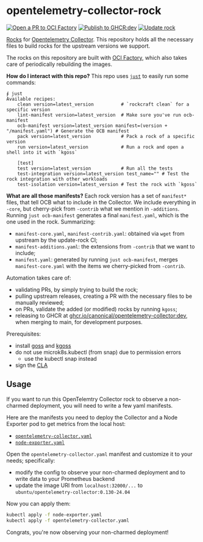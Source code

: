 # opentelemetry-collector-rock

[![Open a PR to OCI Factory](https://github.com/canonical/opentelemetry-collector-rock/actions/workflows/rock-release-oci-factory.yaml/badge.svg)](https://github.com/canonical/opentelemetry-collector-rock/actions/workflows/rock-release-oci-factory.yaml)
[![Publish to GHCR:dev](https://github.com/canonical/opentelemetry-collector-rock/actions/workflows/rock-release-dev.yaml/badge.svg)](https://github.com/canonical/opentelemetry-collector-rock/actions/workflows/rock-release-dev.yaml)
[![Update rock](https://github.com/canonical/opentelemetry-collector-rock/actions/workflows/rock-update.yaml/badge.svg)](https://github.com/canonical/opentelemetry-collector-rock/actions/workflows/rock-update.yaml)

[Rocks](https://canonical-rockcraft.readthedocs-hosted.com/en/latest/) for [Opentelemetry Collector](https://github.com/open-telemetry/opentelemetry-collector-releases).
This repository holds all the necessary files to build rocks for the upstream versions we support.

The rocks on this repository are built with [OCI Factory](https://github.com/canonical/oci-factory/), which also takes care of periodically rebuilding the images.

**How do I interact with this repo?** This repo uses [`just`](https://github.com/casey/just) to easily run some commands:
```
∮ just
Available recipes:
    clean version=latest_version          # `rockcraft clean` for a specific version
    lint-manifest version=latest_version  # Make sure you've run ocb-manifest
    ocb-manifest version=latest_version manifest=(version + "/manifest.yaml") # Generate the OCB manifest
    pack version=latest_version           # Pack a rock of a specific version
    run version=latest_version            # Run a rock and open a shell into it with `kgoss`

    [test]
    test version=latest_version           # Run all the tests
    test-integration version=latest_version test_name="" # Test the rock integration with other workloads
    test-isolation version=latest_version # Test the rock with `kgoss`
```

**What are all those manifests?** Each rock version has a set of `manifest*` files, that tell OCB what to include in the Collector. We include everything in `-core`, but cherry-pick from `-contrib` what we mention in `-additions`. Running `just ocb-manifest` generates a final `manifest.yaml`, which is the one used in the rock. Summarizing:
- `manifest-core.yaml`, `manifest-contrib.yaml`: obtained via `wget` from upstream by the update-rock CI;
- `manifest-additions.yaml`: the extensions from `-contrib` that we want to include;
- `manifest.yaml`: generated by running `just ocb-manifest`, merges `manifest-core.yaml` with the items we cherry-picked from `-contrib`.

Automation takes care of:
* validating PRs, by simply trying to build the rock;
* pulling upstream releases, creating a PR with the necessary files to be manually reviewed;
* on PRs, validate the added (or modified) rocks by running `kgoss`;
* releasing to GHCR at [ghcr.io/canonical/opentelemetry-collector:dev](https://ghcr.io/canonical/opentelemetry-collector:dev), when merging to main, for development purposes.

Prerequisites:
* install [goss](https://github.com/goss-org/goss/#manual-installation) and [kgoss](https://github.com/goss-org/goss/tree/master/extras/kgoss#install)
* do not use microk8s.kubectl (from snap) due to permission errors
    * use the kubectl snap instead
* sign the [CLA](https://ubuntu.com/legal/contributors)

## Usage

If you want to run this OpenTelemtry Collector rock to observe a non-charmed deployment, you will need to write a few yaml manifests.

Here are the manifests you need to deploy the Collector and a Node Exporter pod to get metrics from the local host:
- [`opentelemetry-collector.yaml`](tests/prometheus_integration/otel-collector.yaml)
- [`node-exporter.yaml`](tests/prometheus_integration/node-exporter.yaml)

Open the `opentelemetry-collector.yaml` manifest and customize it to your needs; specifically:
- modify the config to observe your non-charmed deployment and to write data to your Prometheus backend
- update the image URI from `localhost:32000/...` to `ubuntu/opentelemetry-collector:0.130-24.04`

Now you can apply them:

```bash
kubectl apply -f node-exporter.yaml
kubectl apply -f opentelemetry-collector.yaml
```

Congrats, you're now observing your non-charmed deployment!
